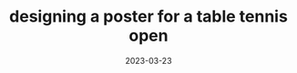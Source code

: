 ---
layout: post
title: designing a poster for a table tennis open
date: 2023-03-23
tags: art poster table-tennis
---